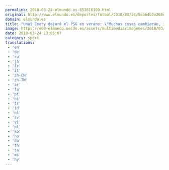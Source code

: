 ```yaml
---
permalink: 2018-03-24-elmundo.es-853816100.html
original: http://www.elmundo.es/deportes/futbol/2018/03/24/5ab64b2e268e3ecc5e8b461e.html
domain: elmundo.es
title: "Unai Emery dejará el PSG en verano: \"Muchas cosas cambiarán, incluido el entrenador""
image: https://e00-elmundo.uecdn.es/assets/multimedia/imagenes/2018/03/24/15218961933431.jpg
date: 2018-03-24 13:05:07
category: sport
translations: 
 - 'en'
 - 'de'
 - 'ru'
 - 'ja'
 - 'fr'
 - 'it'
 - 'zh-CN'
 - 'zh-TW'
 - 'ar'
 - 'fa'
 - 'pt'
 - 'hi'
 - 'tr'
 - 'id'
 - 'nl'
 - 'sv'
 - 'vi'
 - 'pl'
 - 'ko'
 - 'no'
 - 'da'
 - 'th'
 - 'ta'
 - 'ms'
 - 'hy'
---
```


